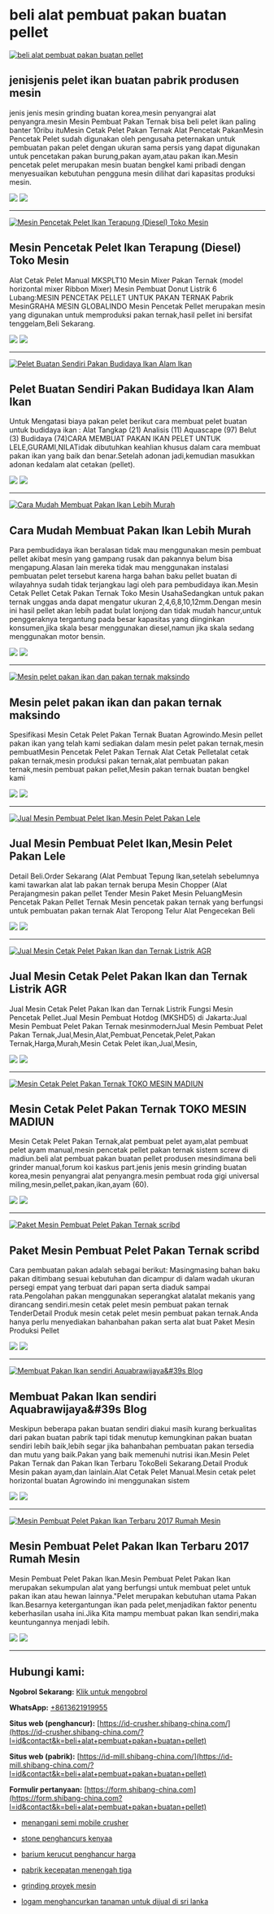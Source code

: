 # beli alat pembuat pakan buatan pellet

<a href="https://swt.shibang-china.com/?l=id&img&k=beli+alat+pembuat+pakan+buatan+pellet" target="_blank">![beli alat pembuat pakan buatan pellet](http://static.shibang-china.com/all-800x300/788.jpg)</a>

## jenisjenis pelet ikan buatan pabrik produsen mesin
jenis jenis mesin grinding buatan korea,mesin penyangrai alat penyangra.mesin Mesin Pembuat Pakan Ternak bisa beli pelet ikan paling banter 10ribu ituMesin Cetak Pelet Pakan Ternak Alat Pencetak PakanMesin Pencetak Pelet sudah digunakan oleh pengusaha peternakan untuk pembuatan pakan pelet dengan ukuran sama persis yang dapat digunakan untuk pencetakan pakan burung,pakan ayam,atau pakan ikan.Mesin pencetak pelet merupakan mesin buatan bengkel kami pribadi dengan menyesuaikan kebutuhan pengguna mesin dilihat dari kapasitas produksi mesin.


<a href="https://whatsapp.shibangsoft.com/WhatsApp.php" target="_blank" title="WhatsApp">![](http://static.shibang-china.com/icon/whatsapp.png)</a> <a href="https://swt.shibang-china.com/?l=id&icon&k=beli+alat+pembuat+pakan+buatan+pellet" target="_blank">![](http://static.shibang-china.com/icon/chat-id.png)</a>

---

<a href="https://swt.shibang-china.com/?l=id&img&k=beli+alat+pembuat+pakan+buatan+pellet" target="_blank">![Mesin Pencetak Pelet Ikan Terapung (Diesel) Toko Mesin](http://static.shibang-china.com/all-800x300/802.jpg)</a>

## Mesin Pencetak Pelet Ikan Terapung (Diesel) Toko Mesin
Alat Cetak Pelet Manual MKSPLT10 Mesin Mixer Pakan Ternak (model horizontal mixer Ribbon Mixer) Mesin Pembuat Donut Listrik 6 Lubang:MESIN PENCETAK PELLET UNTUK PAKAN TERNAK Pabrik MesinGRAHA MESIN GLOBALINDO Mesin Pencetak Pellet merupakan mesin yang digunakan untuk memproduksi pakan ternak,hasil pellet ini bersifat tenggelam,Beli Sekarang.


<a href="https://whatsapp.shibangsoft.com/WhatsApp.php" target="_blank" title="WhatsApp">![](http://static.shibang-china.com/icon/whatsapp.png)</a> <a href="https://swt.shibang-china.com/?l=id&icon&k=beli+alat+pembuat+pakan+buatan+pellet" target="_blank">![](http://static.shibang-china.com/icon/chat-id.png)</a>

---

<a href="https://swt.shibang-china.com/?l=id&img&k=beli+alat+pembuat+pakan+buatan+pellet" target="_blank">![Pelet Buatan Sendiri Pakan Budidaya Ikan Alam Ikan](http://static.shibang-china.com/all-800x300/273.jpg)</a>

## Pelet Buatan Sendiri Pakan Budidaya Ikan Alam Ikan
Untuk Mengatasi biaya pakan pelet berikut cara membuat pelet buatan untuk budidaya ikan : Alat Tangkap (21) Analisis (11) Aquascape (97) Belut (3) Budidaya (74)CARA MEMBUAT PAKAN IKAN PELET UNTUK LELE,GURAMI,NILATidak dibutuhkan keahlian khusus dalam cara membuat pakan ikan yang baik dan benar.Setelah adonan jadi,kemudian masukkan adonan kedalam alat cetakan (pellet).


<a href="https://whatsapp.shibangsoft.com/WhatsApp.php" target="_blank" title="WhatsApp">![](http://static.shibang-china.com/icon/whatsapp.png)</a> <a href="https://swt.shibang-china.com/?l=id&icon&k=beli+alat+pembuat+pakan+buatan+pellet" target="_blank">![](http://static.shibang-china.com/icon/chat-id.png)</a>

---

<a href="https://swt.shibang-china.com/?l=id&img&k=beli+alat+pembuat+pakan+buatan+pellet" target="_blank">![Cara Mudah Membuat Pakan Ikan Lebih Murah](http://static.shibang-china.com/all-800x300/1383.jpg)</a>

## Cara Mudah Membuat Pakan Ikan Lebih Murah
Para pembudidaya ikan beralasan tidak mau menggunakan mesin pembuat pellet akibat mesin yang gampang rusak dan pakannya belum bisa mengapung.Alasan lain mereka tidak mau menggunakan instalasi pembuatan pelet tersebut karena harga bahan baku pellet buatan di wilayahnya sudah tidak terjangkau lagi oleh para pembudidaya ikan.Mesin Cetak Pellet Cetak Pakan Ternak Toko Mesin UsahaSedangkan untuk pakan ternak unggas anda dapat mengatur ukuran 2,4,6,8,10,12mm.Dengan mesin ini hasil pellet akan lebih padat bulat lonjong dan tidak mudah hancur,untuk penggeraknya tergantung pada besar kapasitas yang diinginkan konsumen,jika skala besar menggunakan diesel,namun jika skala sedang menggunakan motor bensin.


<a href="https://whatsapp.shibangsoft.com/WhatsApp.php" target="_blank" title="WhatsApp">![](http://static.shibang-china.com/icon/whatsapp.png)</a> <a href="https://swt.shibang-china.com/?l=id&icon&k=beli+alat+pembuat+pakan+buatan+pellet" target="_blank">![](http://static.shibang-china.com/icon/chat-id.png)</a>

---

<a href="https://swt.shibang-china.com/?l=id&img&k=beli+alat+pembuat+pakan+buatan+pellet" target="_blank">![Mesin pelet pakan ikan dan pakan ternak maksindo](http://static.shibang-china.com/all-800x300/1309.jpg)</a>

## Mesin pelet pakan ikan dan pakan ternak maksindo
Spesifikasi Mesin Cetak Pelet Pakan Ternak Buatan Agrowindo.Mesin pellet pakan ikan yang telah kami sediakan dalam mesin pelet pakan ternak,mesin pembuatMesin Pencetak Pelet Pakan Ternak Alat Cetak Pelletalat cetak pakan ternak,mesin produksi pakan ternak,alat pembuatan pakan ternak,mesin pembuat pakan pellet,Mesin pakan ternak buatan bengkel kami


<a href="https://whatsapp.shibangsoft.com/WhatsApp.php" target="_blank" title="WhatsApp">![](http://static.shibang-china.com/icon/whatsapp.png)</a> <a href="https://swt.shibang-china.com/?l=id&icon&k=beli+alat+pembuat+pakan+buatan+pellet" target="_blank">![](http://static.shibang-china.com/icon/chat-id.png)</a>

---

<a href="https://swt.shibang-china.com/?l=id&img&k=beli+alat+pembuat+pakan+buatan+pellet" target="_blank">![Jual Mesin Pembuat Pelet Ikan,Mesin Pelet Pakan Lele](http://static.shibang-china.com/all-800x300/550.jpg)</a>

## Jual Mesin Pembuat Pelet Ikan,Mesin Pelet Pakan Lele
Detail Beli.Order Sekarang (Alat Pembuat Tepung Ikan,setelah sebelumnya kami tawarkan alat lab pakan ternak berupa Mesin Chopper (Alat Perajangmesin pakan pellet Tender Mesin Paket Mesin PeluangMesin Pencetak Pakan Pellet Ternak Mesin pencetak pakan ternak yang berfungsi untuk pembuatan pakan ternak Alat Teropong Telur Alat Pengecekan Beli


<a href="https://whatsapp.shibangsoft.com/WhatsApp.php" target="_blank" title="WhatsApp">![](http://static.shibang-china.com/icon/whatsapp.png)</a> <a href="https://swt.shibang-china.com/?l=id&icon&k=beli+alat+pembuat+pakan+buatan+pellet" target="_blank">![](http://static.shibang-china.com/icon/chat-id.png)</a>

---

<a href="https://swt.shibang-china.com/?l=id&img&k=beli+alat+pembuat+pakan+buatan+pellet" target="_blank">![Jual Mesin Cetak Pelet Pakan Ikan dan Ternak Listrik AGR](http://static.shibang-china.com/all-800x300/389.jpg)</a>

## Jual Mesin Cetak Pelet Pakan Ikan dan Ternak Listrik AGR
Jual Mesin Cetak Pelet Pakan Ikan dan Ternak Listrik Fungsi Mesin Pencetak Pellet.Jual Mesin Pembuat Hotdog (MKSHD5) di Jakarta:Jual Mesin Pembuat Pelet Pakan Ternak mesinmodernJual Mesin Pembuat Pelet Pakan Ternak,Jual,Mesin,Alat,Pembuat,Pencetak,Pelet,Pakan Ternak,Harga,Murah,Mesin Cetak Pelet ikan,Jual,Mesin,


<a href="https://whatsapp.shibangsoft.com/WhatsApp.php" target="_blank" title="WhatsApp">![](http://static.shibang-china.com/icon/whatsapp.png)</a> <a href="https://swt.shibang-china.com/?l=id&icon&k=beli+alat+pembuat+pakan+buatan+pellet" target="_blank">![](http://static.shibang-china.com/icon/chat-id.png)</a>

---

<a href="https://swt.shibang-china.com/?l=id&img&k=beli+alat+pembuat+pakan+buatan+pellet" target="_blank">![Mesin Cetak Pelet Pakan Ternak TOKO MESIN MADIUN](http://static.shibang-china.com/all-800x300/1529.jpg)</a>

## Mesin Cetak Pelet Pakan Ternak TOKO MESIN MADIUN
Mesin Cetak Pelet Pakan Ternak,alat pembuat pelet ayam,alat pembuat pelet ayam manual,mesin pencetak pellet pakan ternak sistem screw di madiun.beli alat pembuat pakan buatan pellet produsen mesindimana beli grinder manual,forum koi kaskus part.jenis jenis mesin grinding buatan korea,mesin penyangrai alat penyangra.mesin pembuat roda gigi universal miling,mesin,pellet,pakan,ikan,ayam (60).


<a href="https://whatsapp.shibangsoft.com/WhatsApp.php" target="_blank" title="WhatsApp">![](http://static.shibang-china.com/icon/whatsapp.png)</a> <a href="https://swt.shibang-china.com/?l=id&icon&k=beli+alat+pembuat+pakan+buatan+pellet" target="_blank">![](http://static.shibang-china.com/icon/chat-id.png)</a>

---

<a href="https://swt.shibang-china.com/?l=id&img&k=beli+alat+pembuat+pakan+buatan+pellet" target="_blank">![Paket Mesin Pembuat Pelet Pakan Ternak scribd](http://static.shibang-china.com/all-800x300/1002.jpg)</a>

## Paket Mesin Pembuat Pelet Pakan Ternak scribd
Cara pembuatan pakan adalah sebagai berikut: Masingmasing bahan baku pakan ditimbang sesuai kebutuhan dan dicampur di dalam wadah ukuran persegi empat yang terbuat dari papan serta diaduk sampai rata.Pengolahan pakan menggunakan seperangkat alatalat mekanis yang dirancang sendiri.mesin cetak pelet mesin pembuat pakan ternak TenderDetail Produk mesin cetak pelet mesin pembuat pakan ternak.Anda hanya perlu menyediakan bahanbahan pakan serta alat buat Paket Mesin Produksi Pellet


<a href="https://whatsapp.shibangsoft.com/WhatsApp.php" target="_blank" title="WhatsApp">![](http://static.shibang-china.com/icon/whatsapp.png)</a> <a href="https://swt.shibang-china.com/?l=id&icon&k=beli+alat+pembuat+pakan+buatan+pellet" target="_blank">![](http://static.shibang-china.com/icon/chat-id.png)</a>

---

<a href="https://swt.shibang-china.com/?l=id&img&k=beli+alat+pembuat+pakan+buatan+pellet" target="_blank">![Membuat Pakan Ikan sendiri Aquabrawijaya&#39s Blog](http://static.shibang-china.com/all-800x300/524.jpg)</a>

## Membuat Pakan Ikan sendiri Aquabrawijaya&#39s Blog
Meskipun beberapa pakan buatan sendiri diakui masih kurang berkualitas dari pakan buatan pabrik tapi tidak menutup kemungkinan pakan buatan sendiri lebih baik,lebih segar jika bahanbahan pembuatan pakan tersedia dan mutu yang baik.Pakan yang baik memenuhi nutrisi ikan.Mesin Pelet Pakan Ternak dan Pakan Ikan Terbaru TokoBeli Sekarang.Detail Produk Mesin pakan ayam,dan lainlain.Alat Cetak Pelet Manual.Mesin cetak pelet horizontal buatan Agrowindo ini menggunakan sistem


<a href="https://whatsapp.shibangsoft.com/WhatsApp.php" target="_blank" title="WhatsApp">![](http://static.shibang-china.com/icon/whatsapp.png)</a> <a href="https://swt.shibang-china.com/?l=id&icon&k=beli+alat+pembuat+pakan+buatan+pellet" target="_blank">![](http://static.shibang-china.com/icon/chat-id.png)</a>

---

<a href="https://swt.shibang-china.com/?l=id&img&k=beli+alat+pembuat+pakan+buatan+pellet" target="_blank">![Mesin Pembuat Pelet Pakan Ikan Terbaru 2017 Rumah Mesin](http://static.shibang-china.com/all-800x300/864.jpg)</a>

## Mesin Pembuat Pelet Pakan Ikan Terbaru 2017 Rumah Mesin
Mesin Pembuat Pelet Pakan Ikan.Mesin Pembuat Pelet Pakan Ikan merupakan sekumpulan alat yang berfungsi untuk membuat pelet untuk pakan ikan atau hewan lainnya."Pelet merupakan kebutuhan utama Pakan Ikan.Besarnya ketergantungan ikan pada pelet,menjadikan faktor penentu keberhasilan usaha ini.Jika Kita mampu membuat pakan Ikan sendiri,maka keuntungannya menjadi lebih.

<a href="https://whatsapp.shibangsoft.com/WhatsApp.php" target="_blank" title="WhatsApp">![](http://static.shibang-china.com/icon/whatsapp.png)</a> <a href="https://swt.shibang-china.com/?l=id&icon&k=beli+alat+pembuat+pakan+buatan+pellet" target="_blank">![](http://static.shibang-china.com/icon/chat-id.png)</a>

---
## Hubungi kami:

**Ngobrol Sekarang:** [Klik untuk mengobrol](https://swt.shibang-china.com?l=id&contact&k=beli+alat+pembuat+pakan+buatan+pellet)

**WhatsApp:**  [+8613621919955](https://whatsapp.shibangsoft.com/WhatsApp.php)

**Situs web (penghancur):** [https://id-crusher.shibang-china.com/](https://id-crusher.shibang-china.com/?l=id&contact&k=beli+alat+pembuat+pakan+buatan+pellet)

**Situs web (pabrik):** [https://id-mill.shibang-china.com/](https://id-mill.shibang-china.com/?l=id&contact&k=beli+alat+pembuat+pakan+buatan+pellet)

**Formulir pertanyaan:** [https://form.shibang-china.com](https://form.shibang-china.com?l=id&contact&k=beli+alat+pembuat+pakan+buatan+pellet)

* [menangani semi mobile crusher](../48/menangani%20semi%20mobile%20crusher.md)

* [stone penghancurs kenyaa](../41/stone%20penghancurs%20kenyaa.md)

* [barium kerucut penghancur harga](../46/barium%20kerucut%20penghancur%20harga.md)

* [pabrik kecepatan menengah tiga](../48/pabrik%20kecepatan%20menengah%20tiga.md)

* [grinding proyek mesin](../41/grinding%20proyek%20mesin.md)

* [logam menghancurkan tanaman untuk dijual di sri lanka](../42/logam%20menghancurkan%20tanaman%20untuk%20dijual%20di%20sri%20lanka.md)